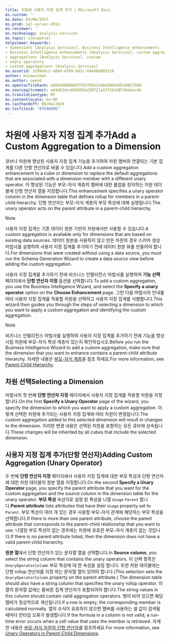 ```yaml
---
title: 차원에 사용자 지정 집계 추가 | Microsoft Docs
ms.custom: ''
ms.date: 03/06/2017
ms.prod: sql-server-2014
ms.reviewer: ''
ms.technology: analysis-services
ms.topic: conceptual
helpviewer_keywords:
- dimensions [Analysis Services], Business Intelligence enhancements
- Business Intelligence enhancements [Analysis Services], custom aggregations
- aggregations [Analysis Services], custom
- unary operators
- custom aggregations [Analysis Services]
ms.assetid: 3199a6c2-a06d-47b9-bd1c-604dbb085318
author: minewiskan
ms.author: owend
ms.openlocfilehash: ed843b8b0005ff62f05b13ebd20024d528857388
ms.sourcegitcommit: ad4d92dce894592a259721a1571b1d8736abacdb
ms.translationtype: MT
ms.contentlocale: ko-KR
ms.lasthandoff: 08/04/2020
ms.locfileid: "87646696"
---
```

# <a name="add-a-custom-aggregation-to-a-dimension"></a><span data-ttu-id="06a78-102">차원에 사용자 지정 집계 추가</span><span class="sxs-lookup"><span data-stu-id="06a78-102">Add a Custom Aggregation to a Dimension</span></span>
  <span data-ttu-id="06a78-103">큐브나 차원에 향상된 사용자 지정 집계 기능을 추가하여 차원 멤버와 연결되는 기본 집계를 다른 단항 연산자로 바꿀 수 있습니다.</span><span class="sxs-lookup"><span data-stu-id="06a78-103">Add a custom aggregation enhancement to a cube or dimension to replace the default aggregations that are associated with a dimension member with a different unary operator.</span></span> <span data-ttu-id="06a78-104">이 향상된 기능은 부모-자식 계층의 멤버에 대한 롤업을 정의하는 차원 테이블에 단항 연산자 열을 지정합니다.</span><span class="sxs-lookup"><span data-stu-id="06a78-104">This enhancement specifies a unary operator column in the dimension table that defines rollup for members in a parent-child hierarchy.</span></span> <span data-ttu-id="06a78-105">단항 연산자는 부모-자식 계층의 부모 특성에 대해 실행됩니다.</span><span class="sxs-lookup"><span data-stu-id="06a78-105">The unary operator acts on the parent attribute in a parent-child hierarchy.</span></span>  
  
> [!NOTE]  
>  <span data-ttu-id="06a78-106">사용자 지정 집계는 기존 데이터 원본 기반의 차원에서만 사용할 수 있습니다.</span><span class="sxs-lookup"><span data-stu-id="06a78-106">A custom aggregation is available only for dimensions that are based on existing data sources.</span></span> <span data-ttu-id="06a78-107">데이터 원본을 사용하지 않고 만든 차원의 경우 스키마 생성 마법사를 실행하여 사용자 지정 집계를 추가하기 전에 데이터 원본 뷰를 만들어야 합니다.</span><span class="sxs-lookup"><span data-stu-id="06a78-107">For dimensions that were created without using a data source, you must run the Schema Generation Wizard to create a data source view before adding the custom aggregation.</span></span>  
  
 <span data-ttu-id="06a78-108">사용자 지정 집계를 추가하기 전에 비즈니스 인텔리전스 마법사를 실행하여 **기능 선택** 페이지에서 **단항 연산자 지정** 옵션을 선택합니다.</span><span class="sxs-lookup"><span data-stu-id="06a78-108">To add a custom aggregation, you use the Business Intelligence Wizard, and select the **Specify a unary operator** option on the **Choose Enhancement** page.</span></span> <span data-ttu-id="06a78-109">그런 다음 마법사의 안내를 따라 사용자 지정 집계를 적용할 차원을 선택하고 사용자 지정 집계를 식별합니다.</span><span class="sxs-lookup"><span data-stu-id="06a78-109">This wizard then guides you through the steps of selecting a dimension to which you want to apply a custom aggregation and identifying the custom aggregation.</span></span>  
  
> [!NOTE]  
>  <span data-ttu-id="06a78-110">비즈니스 인텔리전스 마법사를 실행하여 사용자 지정 집계를 추가하기 전에 기능을 향상시킬 차원에 부모-자식 특성 계층이 있는지 확인하십시오.</span><span class="sxs-lookup"><span data-stu-id="06a78-110">Before you run the Business Intelligence Wizard to add a custom aggregation, make sure that the dimension that you want to enhance contains a parent-child attribute hierarchy.</span></span> <span data-ttu-id="06a78-111">자세한 내용은 [부모-자식 계층](parent-child-dimension.md)을 참조 하세요.</span><span class="sxs-lookup"><span data-stu-id="06a78-111">For more information, see [Parent-Child Hierarchy](parent-child-dimension.md).</span></span>  
  
## <a name="selecting-a-dimension"></a><span data-ttu-id="06a78-112">차원 선택</span><span class="sxs-lookup"><span data-stu-id="06a78-112">Selecting a Dimension</span></span>  
 <span data-ttu-id="06a78-113">마법사의 첫 번째 **단항 연산자 지정** 페이지에서 사용자 지정 집계를 적용할 차원을 지정합니다.</span><span class="sxs-lookup"><span data-stu-id="06a78-113">On the first **Specify a Unary Operator** page of the wizard, you specify the dimension to which you want to apply a custom aggregation.</span></span> <span data-ttu-id="06a78-114">이렇게 선택한 차원에 추가되는 사용자 지정 집계에 따라 차원이 변경됩니다.</span><span class="sxs-lookup"><span data-stu-id="06a78-114">The custom aggregation added to this selected dimension will result in changes to the dimension.</span></span> <span data-ttu-id="06a78-115">이러한 변경 내용은 선택된 차원을 포함하는 모든 큐브에 상속됩니다.</span><span class="sxs-lookup"><span data-stu-id="06a78-115">These changes will be inherited by all cubes that include the selected dimension.</span></span>  
  
## <a name="adding-custom-aggregation-unary-operator"></a><span data-ttu-id="06a78-116">사용자 지정 집계 추가(단항 연산자)</span><span class="sxs-lookup"><span data-stu-id="06a78-116">Adding Custom Aggregation (Unary Operator)</span></span>  
 <span data-ttu-id="06a78-117">두 번째 **단항 연산자 지정** 페이지에서 사용자 지정 집계에 대한 부모 특성과 단항 연산자에 대한 차원 테이블의 원본 열을 지정합니다.</span><span class="sxs-lookup"><span data-stu-id="06a78-117">On the second **Specify a Unary Operator** page, you specify the parent attribute that you want for the custom aggregation and the source column in the dimension table for the unary operator.</span></span> <span data-ttu-id="06a78-118">**부모 특성** 속성이로 설정 된 특성을 나열 `Usage` `Parent` 합니다.</span><span class="sxs-lookup"><span data-stu-id="06a78-118">**Parent attribute** lists attributes that have their `Usage` property set to `Parent`.</span></span> <span data-ttu-id="06a78-119">부모 특성이 여러 개 있는 경우 사용할 부모-자식 관계에 해당하는 부모 특성을 선택합니다.</span><span class="sxs-lookup"><span data-stu-id="06a78-119">If there is more than one parent attribute, choose the parent attribute that corresponds to the parent-child relationship that you want to use.</span></span> <span data-ttu-id="06a78-120">나열된 부모 특성이 없는 경우에는 차원에 유효한 부모-자식 계층이 없는 것입니다.</span><span class="sxs-lookup"><span data-stu-id="06a78-120">If there is no parent attribute listed, then the dimension does not have a valid parent-child hierarchy.</span></span>  
  
 <span data-ttu-id="06a78-121">**원본 열**에서 단항 연산자가 있는 문자열 열을 선택합니다.</span><span class="sxs-lookup"><span data-stu-id="06a78-121">In **Source column**, you select the string column that contains the unary operators.</span></span> <span data-ttu-id="06a78-122">이 선택 항목은 `UnaryOperatorColumn` 부모 특성에 대 한 속성을 설정 합니다. 또한 차원 테이블에는 단항 rollup 연산자를 지정 하는 문자열 열이 있어야 합니다.</span><span class="sxs-lookup"><span data-stu-id="06a78-122">(This selection sets the `UnaryOperatorColumn` property on the parent attribute.) The dimension table should also have a string column that specifies the unary rollup operator.</span></span> <span data-ttu-id="06a78-123">이 열의 문자열 값에는 올바른 집계 연산자가 포함되어야 합니다.</span><span class="sxs-lookup"><span data-stu-id="06a78-123">The string values in this column should contain valid aggregation operators.</span></span> <span data-ttu-id="06a78-124">행이 비어 있으면 해당 멤버가 정상적으로 계산됩니다.</span><span class="sxs-lookup"><span data-stu-id="06a78-124">If a row is empty, the corresponding member is calculated normally.</span></span> <span data-ttu-id="06a78-125">열의 수식이 유효하지 않으면 멤버를 사용하는 셀 값이 검색될 때마다 런타임 오류가 발생합니다.</span><span class="sxs-lookup"><span data-stu-id="06a78-125">If the formula in a column is not valid, a run-time error occurs when a cell value that uses the member is retrieved.</span></span> <span data-ttu-id="06a78-126">자세한 내용은 [부모-자식 차원의 단항 연산자](parent-child-dimension-attributes-unary-operators.md)를 참조하세요.</span><span class="sxs-lookup"><span data-stu-id="06a78-126">For more information, see [Unary Operators in Parent-Child Dimensions](parent-child-dimension-attributes-unary-operators.md).</span></span>  
  
  
